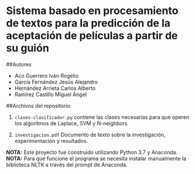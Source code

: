# Sistema basado en procesamiento de textos para la predicción de la aceptación de películas a partir de su guión

##Autores
* Aco Guerrero Iván Rogelio
* García Fernández Jesús Alejandro
* Hernández Arrieta Carlos Alberto
* Ramírez Castillo Miguel Ángel

##Archivos del repositorio:
1. `clases-clasificador.py` contiene las clases necesarias para que operen los algoritmos de Laplace, SVM y N-neighbors

1. `investigacion.pdf` Documento de texto sobre la investigación, experimentación y resultados.



__NOTA:__ Este proyecto fue construido utilizando Python 3.7 y Anaconda.
__NOTA:__ Para que funcione el programa se necesita instalar manualmente la biblioteca NLTK a través del prompt de Anaconda.
